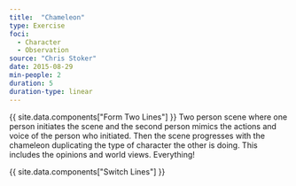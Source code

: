 ```yaml
---
title:  "Chameleon"
type: Exercise
foci:
  - Character
  - Observation
source: "Chris Stoker"
date: 2015-08-29
min-people: 2
duration: 5
duration-type: linear
---
```

{{ site.data.components["Form Two Lines"] }}
Two person scene where one person initiates the scene and the second person mimics the actions and voice of the person who initiated.
Then the scene progresses with the chameleon duplicating the type of character the other is doing.
This includes the opinions and world views.
Everything!

{{ site.data.components["Switch Lines"] }}
